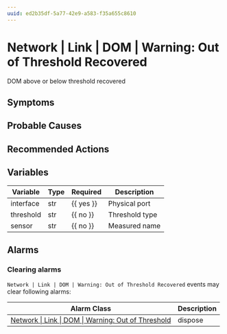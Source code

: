 ```yaml
---
uuid: ed2b35df-5a77-42e9-a583-f35a655c8610
---
```

# Network | Link | DOM | Warning: Out of Threshold Recovered

DOM above or below threshold recovered

## Symptoms

## Probable Causes

## Recommended Actions

## Variables

| Variable  | Type | Required  | Description    |
| --------- | ---- | --------- | -------------- |
| interface | str  | {{ yes }} | Physical port  |
| threshold | str  | {{ no }}  | Threshold type |
| sensor    | str  | {{ no }}  | Measured name  |

## Alarms

### Clearing alarms

`Network | Link | DOM | Warning: Out of Threshold Recovered` events may clear following alarms:

| Alarm Class                                                                                                                             | Description |
| --------------------------------------------------------------------------------------------------------------------------------------- | ----------- |
| [Network \| Link \| DOM \| Warning: Out of Threshold](../../../../alarm-classes-reference/network/link/dom/warning-out-of-threshold.md) | dispose     |
